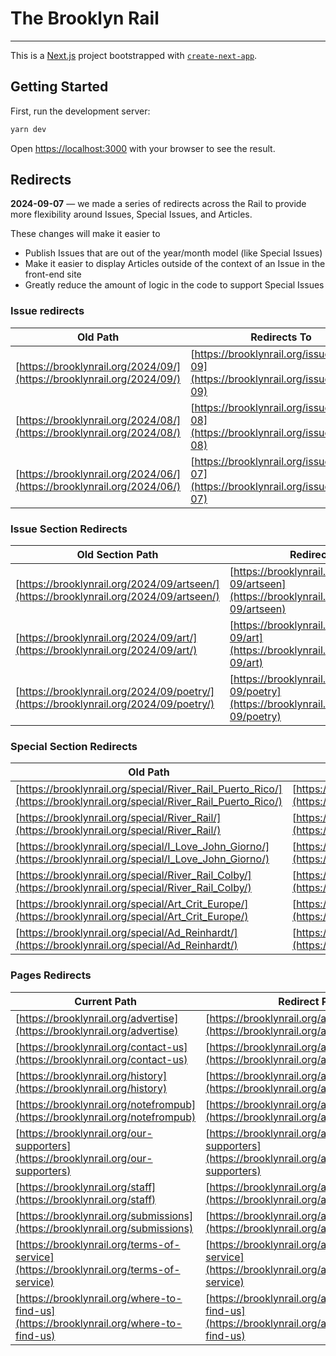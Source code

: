 # The Brooklyn Rail

---

This is a [Next.js](https://nextjs.org/) project bootstrapped with [`create-next-app`](https://github.com/vercel/next.js/tree/canary/packages/create-next-app).

## Getting Started

First, run the development server:

```bash
yarn dev
```

Open [https://localhost:3000](https://localhost:3000) with your browser to see the result.

## Redirects

**2024-09-07** — we made a series of redirects across the Rail to provide more flexibility around Issues, Special Issues, and Articles.

These changes will make it easier to

- Publish Issues that are out of the year/month model (like Special Issues)
- Make it easier to display Articles outside of the context of an Issue in the front-end site
- Greatly reduce the amount of logic in the code to support Special Issues

### Issue redirects

| Old Path                                                               | Redirects To                                                                       |
| ---------------------------------------------------------------------- | ---------------------------------------------------------------------------------- |
| [https://brooklynrail.org/2024/09/](https://brooklynrail.org/2024/09/) | [https://brooklynrail.org/issues/2024-09](https://brooklynrail.org/issues/2024-09) |
| [https://brooklynrail.org/2024/08/](https://brooklynrail.org/2024/08/) | [https://brooklynrail.org/issues/2024-08](https://brooklynrail.org/issues/2024-08) |
| [https://brooklynrail.org/2024/06/](https://brooklynrail.org/2024/06/) | [https://brooklynrail.org/issues/2024-07](https://brooklynrail.org/issues/2024-07) |

### Issue Section Redirects

| Old Section Path                                                                       | Redirects To                                                                                       |
| -------------------------------------------------------------------------------------- | -------------------------------------------------------------------------------------------------- |
| [https://brooklynrail.org/2024/09/artseen/](https://brooklynrail.org/2024/09/artseen/) | [https://brooklynrail.org/issues/2024-09/artseen](https://brooklynrail.org/issues/2024-09/artseen) |
| [https://brooklynrail.org/2024/09/art/](https://brooklynrail.org/2024/09/art/)         | [https://brooklynrail.org/issues/2024-09/art](https://brooklynrail.org/issues/2024-09/art)         |
| [https://brooklynrail.org/2024/09/poetry/](https://brooklynrail.org/2024/09/poetry/)   | [https://brooklynrail.org/issues/2024-09/poetry](https://brooklynrail.org/issues/2024-09/poetry)   |

### Special Section Redirects

| Old Path                                                                                                             | Redirects To                                                                                                       |
| -------------------------------------------------------------------------------------------------------------------- | ------------------------------------------------------------------------------------------------------------------ |
| [https://brooklynrail.org/special/River_Rail_Puerto_Rico/](https://brooklynrail.org/special/River_Rail_Puerto_Rico/) | [https://brooklynrail.org/issues/River_Rail_Puerto_Rico/](https://brooklynrail.org/issues/River_Rail_Puerto_Rico/) |
| [https://brooklynrail.org/special/River_Rail/](https://brooklynrail.org/special/River_Rail/)                         | [https://brooklynrail.org/issues/River_Rail/](https://brooklynrail.org/issues/River_Rail/)                         |
| [https://brooklynrail.org/special/I_Love_John_Giorno/](https://brooklynrail.org/special/I_Love_John_Giorno/)         | [https://brooklynrail.org/issues/I_Love_John_Giorno/](https://brooklynrail.org/issues/I_Love_John_Giorno/)         |
| [https://brooklynrail.org/special/River_Rail_Colby/](https://brooklynrail.org/special/River_Rail_Colby/)             | [https://brooklynrail.org/issues/River_Rail_Colby/](https://brooklynrail.org/issues/River_Rail_Colby/)             |
| [https://brooklynrail.org/special/Art_Crit_Europe/](https://brooklynrail.org/special/Art_Crit_Europe/)               | [https://brooklynrail.org/issues/Art_Crit_Europe/](https://brooklynrail.org/issues/Art_Crit_Europe/)               |
| [https://brooklynrail.org/special/Ad_Reinhardt/](https://brooklynrail.org/special/Ad_Reinhardt/)                     | [https://brooklynrail.org/issues/Ad_Reinhardt/](https://brooklynrail.org/issues/Ad_Reinhardt/)                     |

### Pages Redirects

| **Current Path**                                                                       | **Redirect Path**                                                                                  |
| -------------------------------------------------------------------------------------- | -------------------------------------------------------------------------------------------------- |
| [https://brooklynrail.org/advertise](https://brooklynrail.org/advertise)               | [https://brooklynrail.org/about/advertise](https://brooklynrail.org/about/advertise)               |
| [https://brooklynrail.org/contact-us](https://brooklynrail.org/contact-us)             | [https://brooklynrail.org/about/contact-us](https://brooklynrail.org/about/contact-us)             |
| [https://brooklynrail.org/history](https://brooklynrail.org/history)                   | [https://brooklynrail.org/about/history](https://brooklynrail.org/about/history)                   |
| [https://brooklynrail.org/notefrompub](https://brooklynrail.org/notefrompub)           | [https://brooklynrail.org/about/notefrompub](https://brooklynrail.org/about/notefrompub)           |
| [https://brooklynrail.org/our-supporters](https://brooklynrail.org/our-supporters)     | [https://brooklynrail.org/about/our-supporters](https://brooklynrail.org/about/our-supporters)     |
| [https://brooklynrail.org/staff](https://brooklynrail.org/staff)                       | [https://brooklynrail.org/about/staff](https://brooklynrail.org/about/staff)                       |
| [https://brooklynrail.org/submissions](https://brooklynrail.org/submissions)           | [https://brooklynrail.org/about/submissions](https://brooklynrail.org/about/submissions)           |
| [https://brooklynrail.org/terms-of-service](https://brooklynrail.org/terms-of-service) | [https://brooklynrail.org/about/terms-of-service](https://brooklynrail.org/about/terms-of-service) |
| [https://brooklynrail.org/where-to-find-us](https://brooklynrail.org/where-to-find-us) | [https://brooklynrail.org/about/where-to-find-us](https://brooklynrail.org/about/where-to-find-us) |
